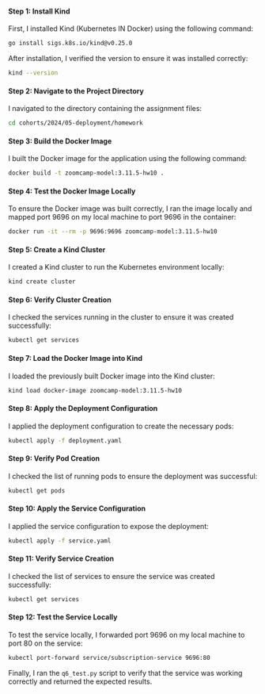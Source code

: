 #### Step 1: Install Kind

First, I installed Kind (Kubernetes IN Docker) using the following command:

```sh
go install sigs.k8s.io/kind@v0.25.0
```

After installation, I verified the version to ensure it was installed correctly:

```sh
kind --version
```

#### Step 2: Navigate to the Project Directory

I navigated to the directory containing the assignment files:

```sh
cd cohorts/2024/05-deployment/homework
```

#### Step 3: Build the Docker Image

I built the Docker image for the application using the following command:

```sh
docker build -t zoomcamp-model:3.11.5-hw10 .
```

#### Step 4: Test the Docker Image Locally

To ensure the Docker image was built correctly, I ran the image locally and mapped port 9696 on my local machine to port 9696 in the container:

```sh
docker run -it --rm -p 9696:9696 zoomcamp-model:3.11.5-hw10
```

#### Step 5: Create a Kind Cluster

I created a Kind cluster to run the Kubernetes environment locally:

```sh
kind create cluster
```

#### Step 6: Verify Cluster Creation

I checked the services running in the cluster to ensure it was created successfully:

```sh
kubectl get services
```

#### Step 7: Load the Docker Image into Kind

I loaded the previously built Docker image into the Kind cluster:

```sh
kind load docker-image zoomcamp-model:3.11.5-hw10
```

#### Step 8: Apply the Deployment Configuration

I applied the deployment configuration to create the necessary pods:

```sh
kubectl apply -f deployment.yaml
```

#### Step 9: Verify Pod Creation

I checked the list of running pods to ensure the deployment was successful:

```sh
kubectl get pods
```

#### Step 10: Apply the Service Configuration

I applied the service configuration to expose the deployment:

```sh
kubectl apply -f service.yaml
```

#### Step 11: Verify Service Creation

I checked the list of services to ensure the service was created successfully:

```sh
kubectl get services
```

#### Step 12: Test the Service Locally

To test the service locally, I forwarded port 9696 on my local machine to port 80 on the service:

```sh
kubectl port-forward service/subscription-service 9696:80
```

Finally, I ran the `q6_test.py` script to verify that the service was working correctly and returned the expected results.
